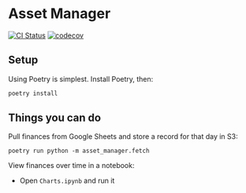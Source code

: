# Asset Manager

[![CI Status](https://github.com/eswan18/asset_manager/workflows/Continuous%20Integration/badge.svg)](https://github.com/eswan18/asset_manager/actions)
[![codecov](https://codecov.io/gh/eswan18/asset_manager/branch/main/graph/badge.svg?token=JI0605RMSO)](https://codecov.io/gh/eswan18/asset_manager)


## Setup

Using Poetry is simplest. Install Poetry, then:
```bash
poetry install
```

## Things you can do

Pull finances from Google Sheets and store a record for that day in S3:
```
poetry run python -m asset_manager.fetch
```

View finances over time in a notebook:
- Open `Charts.ipynb` and run it

